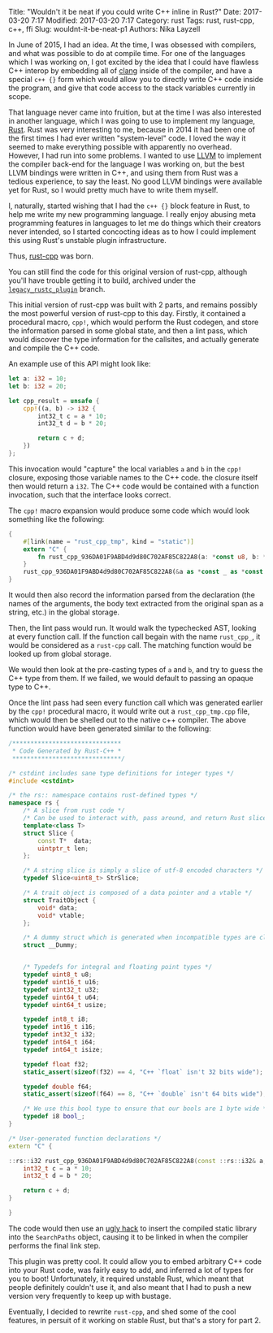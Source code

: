 Title: "Wouldn't it be neat if you could write C++ inline in Rust?"
Date: 2017-03-20 7:17
Modified: 2017-03-20 7:17
Category: rust
Tags: rust, rust-cpp, c++, ffi
Slug: wouldnt-it-be-neat-p1
Authors: Nika Layzell

In June of 2015, I had an idea. At the time, I was obsessed with compilers, and
what was possible to do at compile time. For one of the languages which I was
working on, I got excited by the idea that I could have flawless C++ interop by
embedding all of [clang](https://clang.llvm.org) inside of the compiler, and
have a special `c++ {}` form which would allow you to directly write C++ code
inside the program, and give that code access to the stack variables currently
in scope.

That language never came into fruition, but at the time I was also interested in
another language, which I was going to use to implement my
language, [Rust](https://rust-lang.org). Rust was very interesting to me,
because in 2014 it had been one of the first times I had ever written
"system-level" code. I loved the way it seemed to make everything possible with
apparently no overhead. However, I had run into some problems. I wanted to
use [LLVM](https://llvm.org) to implement the compiler back-end for the language
I was working on, but the best LLVM bindings were written in C++, and using them
from Rust was a tedious experience, to say the least. No good LLVM bindings were
available yet for Rust, so I would pretty much have to write them myself.

I, naturally, started wishing that I had the `c++ {}` block feature in Rust, to
help me write my new programming language. I really enjoy abusing meta
programming features in languages to let me do things which their creators never
intended, so I started concocting ideas as to how I could implement this using
Rust's unstable plugin infrastructure.

Thus, [rust-cpp](https://github.com/mystor/rust-cpp) was born.

You can still find the code for this original version of rust-cpp, although
you'll have trouble getting it to build, archived under
the
[`legacy_rustc_plugin`](https://github.com/mystor/rust-cpp/tree/legacy_macros1.1_v0) branch.

This initial version of rust-cpp was built with 2 parts, and remains possibly
the most powerful version of rust-cpp to this day. Firstly, it contained a
procedural macro, `cpp!`, which would perform the Rust codegen, and store
the information parsed in some global state, and then a lint pass, which would
discover the type information for the callsites, and actually generate and compile
the C++ code.

An example use of this API might look like:

```rust
let a: i32 = 10;
let b: i32 = 20;

let cpp_result = unsafe {
    cpp!((a, b) -> i32 {
        int32_t c = a * 10;
        int32_t d = b * 20;

        return c + d;
    })
};
```

This invocation would "capture" the local variables `a` and `b` in the `cpp!`
closure, exposing those variable names to the C++ code. the closure itself then
would return a `i32`. The C++ code would be contained with a function
invocation, such that the interface looks correct.

The `cpp!` macro expansion would produce some code which would look something
like the following:

```rust
{
    #[link(name = "rust_cpp_tmp", kind = "static")]
    extern "C" {
        fn rust_cpp_936DA01F9ABD4d9d80C702AF85C822A8(a: *const u8, b: *const u8) -> i32;
    }
    rust_cpp_936DA01F9ABD4d9d80C702AF85C822A8(&a as *const _ as *const u8, &b as *const _ as *const u8)
}
```

It would then also record the information parsed from the declaration (the names
of the arguments, the body text extracted from the original span as a string,
etc.) in the global storage.

Then, the lint pass would run. It would walk the typechecked AST, looking at
every function call. If the function call begain with the name `rust_cpp_`, it
would be considered as a `rust-cpp` call. The matching function would be looked
up from global storage.

We would then look at the pre-casting types of `a` and `b`, and try to guess the
C++ type from them. If we failed, we would default to passing an opaque type to
C++.

Once the lint pass had seen every function call which was generated earlier by
the `cpp!` procedural macro, it would write out a `rust_cpp_tmp.cpp` file, which
would then be shelled out to the native c++ compiler. The above function would
have been generated similar to the following:

```c++
/******************************
 * Code Generated by Rust-C++ *
 ******************************/

/* cstdint includes sane type definitions for integer types */
#include <cstdint>

/* the rs:: namespace contains rust-defined types */
namespace rs {
    /* A slice from rust code */
    /* Can be used to interact with, pass around, and return Rust slices */
    template<class T>
    struct Slice {
        const T*  data;
        uintptr_t len;
    };

    /* A string slice is simply a slice of utf-8 encoded characters */
    typedef Slice<uint8_t> StrSlice;

    /* A trait object is composed of a data pointer and a vtable */
    struct TraitObject {
        void* data;
        void* vtable;
    };

    /* A dummy struct which is generated when incompatible types are closed-over */
    struct __Dummy;


    /* Typedefs for integral and floating point types */
    typedef uint8_t u8;
    typedef uint16_t u16;
    typedef uint32_t u32;
    typedef uint64_t u64;
    typedef uint64_t usize;

    typedef int8_t i8;
    typedef int16_t i16;
    typedef int32_t i32;
    typedef int64_t i64;
    typedef int64_t isize;

    typedef float f32;
    static_assert(sizeof(f32) == 4, "C++ `float` isn't 32 bits wide");

    typedef double f64;
    static_assert(sizeof(f64) == 8, "C++ `double` isn't 64 bits wide");

    /* We use this bool type to ensure that our bools are 1 byte wide */
    typedef i8 bool_;
}

/* User-generated function declarations */
extern "C" {

::rs::i32 rust_cpp_936DA01F9ABD4d9d80C702AF85C822A8(const ::rs::i32& a, const ::rs::i32& b) {
    int32_t c = a * 10;
    int32_t d = b * 20;

    return c + d;
}

}
```

The code would then use an
[ugly hack](https://github.com/mystor/rust-cpp/blob/legacy_rustc_plugin/src/lint.rs#L206-L221) to
insert the compiled static library into the `SearchPaths` object, causing it to
be linked in when the compiler performs the final link step.

This plugin was pretty cool. It could allow you to embed arbitrary C++ code into
your Rust code, was fairly easy to add, and inferred a lot of types for you to
boot! Unfortunately, it required unstable Rust, which meant that people
definitely couldn't use it, and also meant that I had to push a new version very
frequently to keep up with bustage.

Eventually, I decided to rewrite `rust-cpp`, and shed some of the cool features,
in persuit of it working on stable Rust, but that's a story for part 2.
